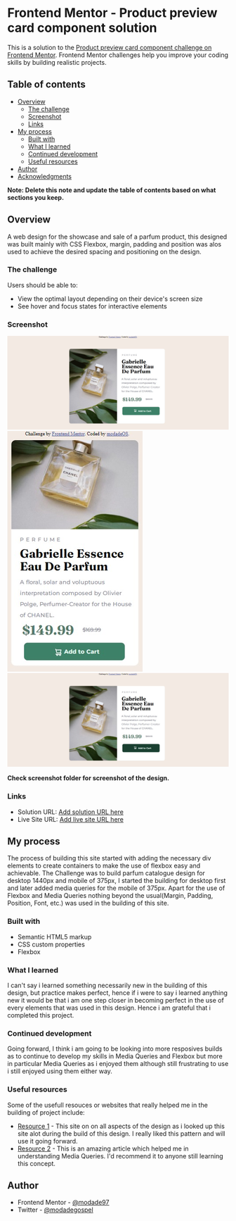 # Frontend Mentor - Product preview card component solution

This is a solution to the [Product preview card component challenge on Frontend Mentor](https://www.frontendmentor.io/challenges/product-preview-card-component-GO7UmttRfa). Frontend Mentor challenges help you improve your coding skills by building realistic projects. 

## Table of contents

- [Overview](#overview)
  - [The challenge](#the-challenge)
  - [Screenshot](#screenshot)
  - [Links](#links)
- [My process](#my-process)
  - [Built with](#built-with)
  - [What I learned](#what-i-learned)
  - [Continued development](#continued-development)
  - [Useful resources](#useful-resources)
- [Author](#author)
- [Acknowledgments](#acknowledgments)

**Note: Delete this note and update the table of contents based on what sections you keep.**

## Overview
A web design for the showcase and sale of a parfum product, this designed was built mainly with CSS Flexbox, margin, padding and position was alos used to achieve the desired spacing and positioning on the design.
### The challenge

Users should be able to:

- View the optimal layout depending on their device's screen size
- See hover and focus states for interactive elements

### Screenshot

![](./screenshot/desktop-design.jpg) 
![](/screenshot/mobile-design.jpg)
![](/screenshot/active-state_desktop.jpg)

**Check screenshot folder for screenshot of the design.**

### Links

- Solution URL: [Add solution URL here](https://your-solution-url.com)
- Live Site URL: [Add live site URL here](https://your-live-site-url.com)

## My process
The process of building this site started with adding the necessary div elements to create containers to make the use of flexbox easy and achievable.
The Challenge was to build parfum catalogue design for desktop 1440px and mobile of 375px, I started the building for desktop first and later added media queries for the mobile of 375px.
Apart for the use of Flexbox and Media Queries nothing beyond the usual(Margin, Padding, Position, Font, etc.) was used in the building of this site. 

### Built with
- Semantic HTML5 markup
- CSS custom properties
- Flexbox

### What I learned
I can't say i learned something necessarily new in the building of this design, but practice makes perfect, hence if i were to say i learned anything new it would be that i am one step closer in becoming perfect in the use of every elements that was used in this design. Hence i am grateful that i completed this project. 

### Continued development
Going forward, I think i am going to be looking into more resposives builds as to continue to develop my skills in Media Queries and Flexbox but more in particular Media Queries as i enjoyed them although still frustrating to use i still enjoyed using them either way. 

### Useful resources
Some of the usefull resouces or websites that really helped me in the building of project include: 
- [Resource 1](https://www.w3schools.com/css/) - This site on on all aspects of the design as i looked up this site alot during the build of this design. I really liked this pattern and will use it going forward.
- [Resource 2](https://www.https://wpbuffs.com/media-query-for-mobile/.com) - This is an amazing article which helped me in understanding Media Queries. I'd recommend it to anyone still learning this concept.

## Author
- Frontend Mentor - [@modade97](https://www.frontendmentor.io/profile/modade97)
- Twitter - [@modadegospel](https://www.twitter.com/modadegospel)




